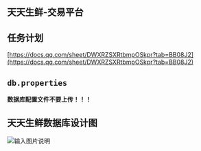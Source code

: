 ## 天天生鲜-交易平台

## 任务计划
[https://docs.qq.com/sheet/DWXRZSXRtbmpOSkpr?tab=BB08J2](https://docs.qq.com/sheet/DWXRZSXRtbmpOSkpr?tab=BB08J2)

## `db.properties`
 **数据库配置文件不要上传！！！**

## 天天生鲜数据库设计图
![输入图片说明](https://images.gitee.com/uploads/images/2021/1115/200208_ddad369f_8254421.png "天天生鲜数据库设计图.png")



